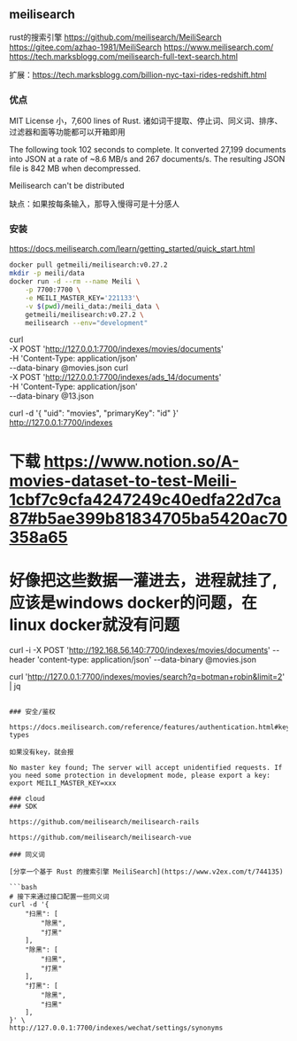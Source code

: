## meilisearch

rust的搜索引擎
https://github.com/meilisearch/MeiliSearch
https://gitee.com/azhao-1981/MeiliSearch
https://www.meilisearch.com/
https://tech.marksblogg.com/meilisearch-full-text-search.html

扩展：https://tech.marksblogg.com/billion-nyc-taxi-rides-redshift.html

### 优点

 MIT License
小，7,600 lines of Rust.
诸如词干提取、停止词、同义词、排序、过滤器和面等功能都可以开箱即用

The following took 102 seconds to complete. It converted 27,199 documents into JSON at a rate of ~8.6 MB/s and 267 documents/s. The resulting JSON file is 842 MB when decompressed.

Meilisearch can't be distributed

缺点：如果按每条输入，那导入慢得可是十分感人

### 安装
https://docs.meilisearch.com/learn/getting_started/quick_start.html

```bash
docker pull getmeili/meilisearch:v0.27.2
mkdir -p meili/data
docker run -d --rm --name Meili \
    -p 7700:7700 \
    -e MEILI_MASTER_KEY='221133'\
    -v $(pwd)/meili_data:/meili_data \
    getmeili/meilisearch:v0.27.2 \
    meilisearch --env="development"
```

curl \
  -X POST 'http://127.0.0.1:7700/indexes/movies/documents' \
  -H 'Content-Type: application/json' \
  --data-binary @movies.json
curl \
  -X POST 'http://127.0.0.1:7700/indexes/ads_14/documents' \
  -H 'Content-Type: application/json' \
  --data-binary @13.json

curl -d '{
  "uid": "movies",
  "primaryKey": "id"
}' \
http://127.0.0.1:7700/indexes

# 下载 https://www.notion.so/A-movies-dataset-to-test-Meili-1cbf7c9cfa4247249c40edfa22d7ca87#b5ae399b81834705ba5420ac70358a65

# 好像把这些数据一灌进去，进程就挂了,应该是windows docker的问题，在linux docker就没有问题

curl -i -X POST 'http://192.168.56.140:7700/indexes/movies/documents' --header 'content-type: application/json' --data-binary @movies.json

curl 'http://127.0.0.1:7700/indexes/movies/search?q=botman+robin&limit=2' | jq

```

### 安全/鉴权

https://docs.meilisearch.com/reference/features/authentication.html#key-types

如果没有key，就会报

No master key found; The server will accept unidentified requests. If you need some protection in development mode, please export a key: export MEILI_MASTER_KEY=xxx

### cloud
### SDK

https://github.com/meilisearch/meilisearch-rails

https://github.com/meilisearch/meilisearch-vue

### 同义词

[分享一个基于 Rust 的搜索引擎 MeiliSearch](https://www.v2ex.com/t/744135)

```bash
# 接下来通过接口配置一些同义词
curl -d '{
    "扫黑": [
        "除黑",
        "打黑"
    ],
    "除黑": [
        "扫黑",
        "打黑"
    ],
    "打黑": [
        "除黑",
        "扫黑"
    ],
}' \
http://127.0.0.1:7700/indexes/wechat/settings/synonyms
```